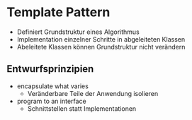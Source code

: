 # Template Pattern
* Definiert Grundstruktur eines Algorithmus
* Implementation einzelner Schritte in abgeleiteten Klassen
* Abeleitete Klassen können Grundstruktur nicht verändern

## Entwurfsprinzipien
* encapsulate what varies
  * Veränderbare Teile der Anwendung isolieren
* program to an interface
  * Schnittstellen statt Implementationen